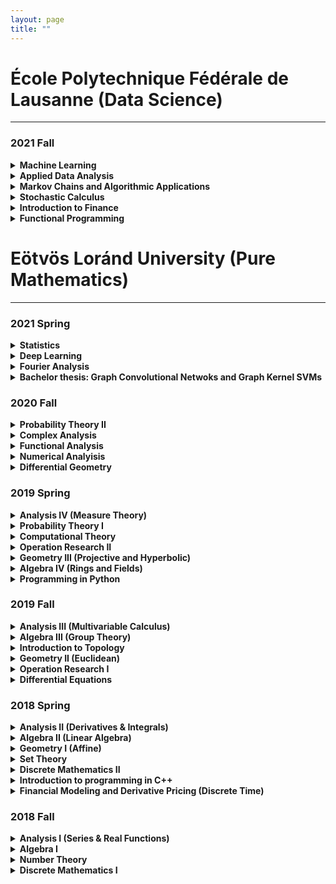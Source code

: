 ```yaml
---
layout: page
title: ""
---
```


# École Polytechnique Fédérale de Lausanne (Data Science)
---

### 2021 Fall

<details markdown="1">
  <summary><strong> Machine Learning </strong></summary>
  
 Resources: 
  - <a href="https://github.com/epfml/ML_course">Course Github</a>
  - Kevin P. Murphy: Machine Learning: A Probabilistic Perspective
 
 Content:
 - Basic regression and classification concepts and methods: Linear models, overfitting, linear regression, Ridge regression, logistic regression, k-NN, SVMs and    kernel methods
 - Fundamental concepts: cost-functions and optimization, cross-validation and bias-variance trade-off, curse of dimensionality.
 - Neural Networks: Representation power, backpropagation, activation functions, CNN, regularization, data augmentation, dropout
 - Unsupervised learning: k-means clustering, gaussian mixture models and the EM algorithm. Basics of self-supervised learning
 - Dimensionality reduction: PCA and matrix factorization, word embeddings
 - Advanced methods: Adversarial learning, Generative adversarial networks
</details>

<details markdown="1">
  <summary><strong> Applied Data Analysis</strong></summary>
  
  Resources:
  - <a href="https://dlab.epfl.ch/teaching/fall2021/cs401/"> Course Page </a>

  Content:
   - Data wrangling
      1. Data acqusition (scraping, crawling, parsing, etc.)
      2. Data manipulation, array programming, dataframes
      3. The many sources of data problems (and how to fix them): missing data, incorrect data, inconsistent representations
      4. Data quality testing with crowdsourcing
   - Data interpretation
      1. Statistics in practice (distribution fitting, statistical significance, etc.)
      2. Working with "found data" (design of observational studies, regression analysis)
      3. Machine learning in practice (supervised and unsupervised, feature engineering, more data vs. advanced algorithms, curse of dimensionality, etc.)
      4. Text mining: vector space model, topic models, word embedding
      5. Social network analysis (influencers, community detection, etc.)
 - Data visualization
      1. Introduction to different plot types (1, 2, and 3 variables), layout best practices, network and geographical data
      2. Visualization to diagnose data problems, scaling visualization to large datasets, visualizing uncertain data
 - Reporting
      1. Results reporting, infographics
      2. How to publish reproducible results
</details>

<details markdown="1">
  <summary>  
   <strong>
   Markov Chains and Algorithmic Applications
   </strong>
 </summary>
  
  Content:
  
  Markov chains:
  - basic properties: irreducibility, periodicity, recurrence/transience, stationary and limiting distributions
  - ergodic theorem: coupling method
  - detailed balance
  - convergence rate to the equilibrium, spectral gap, mixing times
  - cutoff phenomenon
  
  Sampling:
  - classical methods, importance and rejection sampling
  - Markov Chain Monte Carlo methods, Metropolis-Hastings algorithm, Glauber dynamics, Gibbs sampling
  - applications: function minimization, coloring problem, satisfiability problems, Ising models
  - coupling from the past and exact simulation
</details>

<details markdown="1">
  <summary>  
   <strong>
   Stochastic Calculus
   </strong>
 </summary>
  
  Resources:
  - S.E. Shreve, Stochastic Calculus for Finance I: The Binomial Asset Pricing Model 
  - S.E. Shreve, Stochastic Calculus for Finance II: Continuous-Time Models
  
  Content:
   - Random variables, characteristic functions, limit theorems
   - Markov processes
   - Kalman filter
   - Ito calculus, Brownian Motion
   - Stochastic differential equations, BS equations
   - Feynman-Kac theorem on the stochastic representation of solutions to partial differential equations
   - Martingale representation
   - Girsanov theorem
   - Optimal stochastic control, HJB equation
   - Numerical simulation
  
  
</details>

<details markdown="1">
  <summary>  
   <strong>
   Introduction to Finance
   </strong>
 </summary>
  
  Resources:
  -  Corporate Finance, 2nd edition (Berk & DeMarzo)
  
  Content:
  - Introduction to finance
  - Arbitrage, discounting, and the term structure of interest rates
  - Introduction to the valuation of bonds and stocks
  - Risk and return
  - Capital Budgeting
  - Capital Structure Decisions
  - Financial derivatives
</details>

<details markdown="1">
  <summary>  
   <strong>
   Functional Programming
   </strong>
 </summary>
  
  Resources:
  - Programming in Scala (Third Edition) / Odersky
  - <a href="https://www.coursera.org/learn/scala-functional-programming?specialization=scala"> Odersky's Coursera Course</a>
  
  Content:
   - Introduction to programming in Scala
   - Functions and Evaluation
   - Higher-Order Functions
   - Data and Abstraction
   - Types and pattern matching
   - Lists
   - Collections
   - Lazy evaluation
   - For expressions, generators and monads
   - Functions and State
   - Lambda calculus 
   - Interpreting Functional Languages
</details>


# Eötvös Loránd University (Pure Mathematics)
---

### 2021 Spring
<details markdown="1">
  <summary>  
   <strong>
      Statistics
   </strong>
 </summary>
  
  Resources:
  - <a href="statistics.pdf" target="blank">Lecture Notes</a> (in Hungarian)
  
  Content:
  -Statistical field, Distribution of experience, Glivenko-Cantelli theorem, Sufficiency, Fisher information
  - Point estimates, unbiasedness, permissibility, minimality, effectiveness, consistency, Blackwellization, Information limit
  - Empirical estimates, momentum method, maximum-likelihood estimation, Bayes estimate. 
  - Hypothesis testing, Neyman-Pearson's lemma, Classic parametric tests. c2 tests, Classic non-parametric tests. 
  - Multidimensional normal distribution, estimation of parameters, Estimation and hypothesis testing in a linear model, Confidence sets and intervals
</details>

<details markdown="1">
  <summary>  
   <strong>
    Deep Learning
   </strong>
 </summary>
  
  Resources:
  - <a href="https://github.com/elte-ttk-deeplearning/elte-ttk-deeplearning.github.io" target="blank">Github Page</a>
  - Ian Goodfellow and Yoshua Bengio and Aaron Courville: Deep Learning 
  
  Content:
  - Neural Networks, cost functions, gradient descent, learning rate, regularization, backpropagation
  - CNN, pooling, image classification, batch normalization
  - ResNets, GAN, Variational Autoencoder, StyleGAN
  - NLP, tokenization, word2vec, LSTM, convolution
  - Attention, Transformers, BERT
  - Reinforecement Learning, Value Iteration, Self-Supervised Learning
</details>

<details markdown="1">
  <summary>  
   <strong>
   Fourier Analysis
   </strong>
 </summary>
  
 Resources:
  - Elias M. Stein & Rami Shakarc: Fourier analysis an introduction 
  
  Content:
  - Orthogonal system, the normative, uniform and point convergence of a Fourier series
  - Fourier series expansion according to a trigonometric system, its uniform and pointwise convergence
  - Approximation of continuous functions with trigonometric polynomial, Fejér's theorem, Weierstrass's approximation theorem
  - The isoperimetric problem, Fourier method for solving mixed problems of thermal conductivity and wave equation.
  - Discrete Fourier transform. The fast Fourier transform (FFT)
  - Basic properties of the Fourier transform. Schwartz space and the inversion formula. Extension to broader function classes.
  - Applications: the heat core, Poisson summation, Heisenberg's uncertainty principle
  - The wave equation. The Huygens principle in dimensions 1 and 3. The Radon Transformation
</details>

<details markdown="1">
  <summary>  
   <strong>
    Bachelor thesis: Graph Convolutional Netwoks and Graph Kernel SVMs
   </strong>
 </summary>
 
 Resources:
 - [Thesis](https://web.cs.elte.hu/blobs/diplomamunkak/bsc_mat/2021/harsanyi_benedek.pdf) (in Hungarian)
 - Kernel Methods for Pattern Analysis (Royal Holloway John Shawe-Taylor, John Shawe-Taylor)
 - [Convolutional Neural Networks on Graphs
with Fast Localized Spectral Filtering](https://proceedings.neurips.cc/paper/2016/file/04df4d434d481c5bb723be1b6df1ee65-Paper.pdf)
 - [SplineCNN: Fast Geometric Deep Learning with Continuous B-Spline Kernels](https://arxiv.org/abs/1711.08920) 
 - [Weisfeiler-Lehman Graph Kernels](https://www.jmlr.org/papers/volume12/shervashidze11a/shervashidze11a.pdf)
 
 Content:
 - Topics from graph theory: Laplace matrix, spectrum, graph convolution
 - Graph convolution filters: Chebyshev, Cayley, ARMA, B-splines
 - Weisfeiler-Lehman Graph Kernels and Support Vector Machines
 - Revisiting Image classification on MNIST with GCNs, enzyme classification on PROTEINS dataset
 - Other applications: graph based recommander systems, combinatorial optimization
 
 </details>
  
 
### 2020 Fall

<details markdown="1">
  <summary>  
   <strong>
    Probability Theory II
   </strong>
 </summary>
  
  Resources:
  - <a href="probability_2.pdf" target="blank">Lecture Notes</a> (in Hungarian)

  Content:
  - Random variables, distribution, density, density transform (absolutely continous functions)
  - Independence of events, RVs, sigma-algebra, Komogorov 0-1 law
  - Convergence of RVs: in probability, almost surely, in distribution, weakly, Lp convergence
  - Law of Large Numbers, Prohorov theorem (tightness of measures to relative compactness)
  - Levy inequality, characteristic functions, Inversion formula, Lévy's continuity theorem
  - Central Limit theorem, Lindeberg-Feller
  - Conditional expectation, conditional density, martingales
  - Martingale convergence theorems, Strong Law of Large Numbers
  
</details>

<details markdown="1">
  <summary>  
   <strong>
    Complex Analysis
   </strong>
 </summary>
 
 Resources:
 - <a href="https://kosgeza.web.elte.hu/oktatas/2020osz-kft/KFT-jegyzet_2021-09-12.pdf" target="blank">Géza Kós's Lecture Notes</a> (in Hungarian)
 
 Content:
 - Cauchy-Riemann equations, holomorphic functions, complex logarithm, complex series
 - complex line integrals, Newton-Leibniz theorem, Cauchy theorem, Goursat Lemma, 
 - Taylor expension, Liouville theorem, Fundamental Theorem of Algebra, Unicity theorem, Swartz Lemma
 - Singularities, Laurent series, Rouche theorem, Argument principle, Residue theorem
 - Conformal mappings, Riemann mapping theorem
 - Harmonic functions, Poisson-kernel, Dirichlet boundary problem
</details>

<details markdown="1">
  <summary>  
   <strong>
    Functional Analysis
   </strong>
 </summary>
 
 Resources:
  - <a href="http://web.cs.elte.hu/~tarcsay/funkcionalanalizis.pdf" target="blank">Zsigmond Tarcsay's Lecture Notes</a> (in Hungarian)
 
 Content:
  - Hilbert spaces: internal or scalar product, CSB inequality for half-scalar product, l2, L2 spaces. Riesz theorem, distance from subspace
  - For orthonormal systems in Hilbert space: generalized Fourier series expansion: Bessel inequality, Parseval identity, Continuous linear functions in Hilbert space. Riesz's representation theorem: construction of continuous linear functionals
  - Continuous linear operators in Hilbert space: norm, numerical radius, adjoint, spectrum of operators. Special operators: self-adjoint, unitary, normal operators, orthogonal projections. Compact Operators in Hilbert space: The Hilbert-Schmidt theorem 
  - Banach spaces: Baire category theorem, Continuous linear functionals in normed spaces, Hahn-Banach theorem and its applications, Mazur-Orlicz theorem, Continuous linear operators in Banach spaces: adjoint of operators, spectrum, Neumann series. Banach-Steinhaus theorems, Banach open mapping and closed graph theorem, Compact Operators in Banach space: Fundamentals of Riesz-Fredholm Theory
</details>

<details markdown="1">
  <summary>  
   <strong>
    Numerical Analyisis
   </strong>
 </summary>
 
 Resources:
 - <a href="http://rs1.szif.hu/~gasparcs/Matek3-numanal.pdf" target="blank">Csaba Gáspár's Lecture Notes</a> (in Hungarian)
 
 Content:
 - Systems of Linear  equations, Matrix Factorizations: LU, LDL*, Cholesky, QR. Gaussian elimination
 - Iteration techniques, Banach fix point convergence theorems. Jacobi, Seidel iterations, relaxation methods
 - Univariate interpolation: Lagrange, Hermite interpolation. Spline interpolation. Bernstein polynomials, B-splines
 - Techniques for solving nonlinear equations: Methods based on Banach fixed point theorem, Newton method, Broyden method
 
 
</details>

<details markdown="1">
  <summary>  
   <strong>
     Differential Geometry
   </strong>
 </summary>
 
 Resources: 
 - <a href="https://web.cs.elte.hu/geometry/vl/KlasszDiffGeo.pdf" target="blank"> László Verhóczki's Lecture Notes</a> (in Hungarian)

Content:
- Smooth curves, paramterized curves, curvature, torsion functions, Frenet basis, Fundamental theorem of curves, curves in R^n
- Smooth hypersurface, tangent space, Weingarten mapping, Mainardi-Codazzi equations, Christoffel symbols
- Gaussian curvature, first and second fundamental forms, Gauss-Bonnet Theorem, minimal surfaces, Theorema egregium

</details>

### 2019 Spring

<details markdown="1">
  <summary>  
   <strong>
     Analysis IV (Measure Theory)
   </strong>
 </summary>
 
 Resources:
 - Laczkovich Miklós-T.Sós Vera: Analízis II. Egyetemi jegyzet, Nemzeti Tankönyvkiadó, 2007
 - Petruska György: Analízis II. Egyetemi jegyzet, ELTE Eötvös Kiadó, 1988
 - <a href="https://kosgeza.web.elte.hu/oktatas/2019tavasz-an4/Analizis4_Jegyzetek_v18.pdf" target="blank">Géza Kós's Lecture Notes</a> (in Hungarian)
 
 Content:
 - Measures, Sigma algebra, generated sigma algebra, Borel sets, Sigma-additive set function, outer measure, measure. Carathéodory's extension theorem, completeness, Lebesgue and Lebesgue-Stieltjes outer measure and measure, regularity
 - Measurable functions, Convergence almost surely, Jegorov's theorem, Luzin's theorem, Lebesgue and Lebesgue Stieltjes integrals, Integration of function sequences
 - Total variation, Jordan Decomposition, Hahn's decomposition theorem. Radon-Nikodym theorem. Absolutely continuous and singular measures. Lebesgue decomposition
 - Differentiation of Borel measures, Lebesgue density point theorem, Newton-Leibniz formula, Product of measurement spaces. Fubini's theorem. Integrale transformations, Lp function classes, Convolution, Fourier transform
 
</details>

<details markdown="1">
  <summary>  
   <strong>
     Probability Theory I
   </strong>
 </summary>

 Content:
 - Probability field, Conditional probability, Independence, Random variable, distribution, expected value, standard deviation. 
 - Joint distribution, marignal distributions, Covariance, correlation. 
 - Simple symmetrical random walk, Reflection principle and its applications, Distribution of various random quantities associated with random walks (hitting times). 
 - Markov, Chebyshev, Chernoff inequality. Borel-Cantelli's lemma. Weak and strong laws of large numbers, Local/Global Moivre-Laplace theorem.  
 - The iterated logarithm theorem. Convergence of discrete distributions. Poisson approximation. Generator function and its properties. 
 - Notable absolute continuous distributions, density
 
</details>
<details markdown="1">
  <summary>  
   <strong>
     Computational Theory
   </strong>
 </summary>
 
 Resources:
 - <a href="https://web.cs.elte.hu/~kiraly/alg.pdf" target="blank">László Lovász's Lecture Notes</a> (in Hungarian)
 
 Content:
 - Sorting, Dinamic Programming
 - Turing machine, Random-access machine, Universal Turing Machine, k-tape Turing Machine
 - Recursive and Recursive Enumerable Languages, Halting problem, Time and Space complexity
 - P, NP, co-NP complexity and examples, Polynomial-time reduction
 - Boole functions, SAT, Cook theorem, NP completeness
 
</details>

<details markdown="1">
  <summary>  
   <strong>
    Operation Research II
   </strong>
 </summary>
 
 Resources:
 - <a href="http://tkiraly.web.elte.hu/students/opkut_jegyzet_tamop.pdf" target="blank">András Frank's Lecture Notes</a> (in Hungarian)
 
 Content:
 - TU matrices, Simplex method for linear programming 
 - Flow network problems, preflow-push-relabel algorithm, Integer programming
 - Lagrange relaxation, Column generation algorithms, Approximation algorithms
 - Game theory, Nash theorem, Lemke–Howson algorithm

</details>

<details markdown="1">
  <summary>  
   <strong>
      Geometry III (Projective and Hyperbolic)
   </strong>
 </summary>
 
 Resources:
 - <a href="http://etananyag.ttk.elte.hu/FiLeS/downloads/_19_Moussong_Geometria.pdf" target="blank">Gábor Moussong's Lecture Notes</a> (in Hungarian)
 
 Content:
 - Projective Space, perspective drawing, projective transformations, projective harmonic conjugates 
 - Desargues' Theorem and the Theorem of Pappus, duality, cross-ratio
 - The fundamental theorem of projective geometry, Projective linear group, PGL(FP^n)
 - Hypersurfaces, Pascal and Brianchon theorem, poles and polars, conic sections
 - Hyperbolic geometry, Poincare model, Cayley-Klein model

</details>

<details markdown="1">
  <summary>  
   <strong>
     Algebra IV (Rings and Fields)
   </strong>
 </summary>
 
 Resources:
 - <a href="https://pelikan.web.elte.hu/algebra.html" target="blank">Ákos Göller's Lecture Notes</a> (in Hungarian)
 
 Content:
 - Modules, K[x]-moduls, homomorphism, direct sum, projective and injective modules
 - Rings, Semisimple rings, Wedderburn-Artin theorem, group algebra, Maschke theorem
 - Field extensions, Algebraic, Normal, Separable, Galois extensions, Galois group
 - Finite fields, Division rings, Wedderburn's little theorem, Abel–Ruffini theorem
 
</details>

<details markdown="1">
  <summary>  
   <strong>
      Programming in Python
   </strong>
 </summary>
 
 Resources:
 - <a href="https://damasdigabor.web.elte.hu/teaching.php" target="blank">Gábor Damásdi's Webpage </a> 
 
 
 Content:
 - interpreted language, Object Oriented programming
 - dinamic variables
 - string, list, tuple, dictionary, comprehensions
 - Numpy, Scipy, Matplotlib, Netwokx
 - Algorithms: Sudoku solver, BSF, DSF, Dijkstra 
</details>

### 2019 Fall


<details markdown="1">
  <summary>  
   <strong>
      Analysis III (Multivariable Calculus)
   </strong>
 </summary>
 
 Resources:
 - Valós analízis II. (Laczkovich Miklós; T. Sós Vera)

 Content:
 - Topological concepts in Euclidean space, convergence, limit, continouity, metric space, Compact sets, Heine-Borel theorem
 - Multivariate functions, partial derivation, gradient, Jacobi-matrix, Lagrange mean value theorem, Young theorem, Taylor series, chain rule, derivative of inverse function
 - Extreme value tasks, convexity, constrained optimization, Lagrange multiplier method
 - Inverse function theorem, Implicit function theorem
 - Jordan "measure", multidimensional Jordan integral, Measure transformation/integral transformation, Volume of sphere
 - Line integrals, Goursat Lemma, Green theorem, Maxwell equations
 
</details>

<details markdown="1">
  <summary>  
   <strong>
      Algebra III (Group Theory)
   </strong>
 </summary>
 
  Resources:
 - <a href="https://pelikan.web.elte.hu/algebra.html" target="blank">Ákos Göller's Lecture Notes</a> (in Hungarian)

  Content:
  - Additive groups, matrix groups, Permuatioon groups, Alternating groups, Klein group
  - Lagrange theorem, index, coset, Euler-Fermat theorem, subgroups
  - Simple groups, normal subgroups, Isomorphism theorems, Homomorphism theorem, Cayley theorem, fector groups, conjugate classes
  - Direct products, Abel groups, Dyck theorem, Free groups, composition chains, Jordan-Hölder theorem
  - Sylow theorems, p-groups
  
 
 
</details>

<details markdown="1">
  <summary>  
   <strong>
     Introduction to Topology
   </strong>
 </summary>
 Resourses:
 - <a href="http://bolyai.cs.elte.hu/~szucs/Top1-2.pdf" target="blank">András Szűcs's Lecture Notes</a> (in Hungarian)

 Content:
 - Topological spaces, continous functions, subspaces, factor spaces, product spaces
 - Separation axioms, Urison lemma, Tietze theorem, topological basis, separable spaces
 - Compact metric spaces, Tyhonov theorem, Connected spaces
 - Homothopy, fundamental groups, Covering space
 - Hairy ball theorem, Fundamental theorem of Algebra, Brouwer fixpoint theorem
 
</details>

<details markdown="1">
  <summary>  
   <strong>
       Geometry II (Euclidean)
   </strong>
 </summary>
 
 Resources:
 -<a href="http://etananyag.ttk.elte.hu/FiLeS/downloads/_19_Moussong_Geometria.pdf" target="blank">Gábor Moussong's Lecture Notes</a> (in Hungarian)
 
 Content:
 - Isometries of Euclidean spaces, orthogonal transformations, shifts, orthogonal decompositions, symmetries, projections to subspaces
 - Orhogonal groups, SO(3), isometries as producrs of relfections
 - Polyhedrons, Polytopes, Similarity transformations, groups
 - Inversive geometry, Spheres, Stereographic projection, Möbius transformatios
 
</details>

<details markdown="1">
  <summary>  
   <strong>
      Operation Research I
   </strong>
 </summary>
 Resources:
 - <a href="http://tkiraly.web.elte.hu/students/opkut_jegyzet_tamop.pdf" target="blank">András Frank's Lecture Notes</a> (in Hungarian)
 
 Content:
 - Shortest paths: Dijkstra, Bellman-Ford algorithms
 - Matchings: Kuhn Hungarian method, weighted maximal matching, Network flows
 - Linear inequality systems, Fourier-Motzkin elimination, Basic solutions, Farkas's lemma
 - Linear programming, Duality theorem, Simplex method, TU matrices and applications to network optimization
  
</details>

<details markdown="1">
  <summary>  
   <strong>
      Differential Equations
   </strong>
 </summary>
 
 Resources:
 - <a href="https://simonp.web.elte.hu/files/kozdiff.pdf" target="blank">Péter Simon's Lecture Notes</a> (in Hungarian)
 - <a href="https://simonp.web.elte.hu/files/dinrendjegyzet.pdf" target="blank">Péter Simon's Lecture Notes</a> (in Hungarian)
 
 Content:
 - Separable equations, first order, second order linear diff equations, exsistance, unicity
 - Autonomous differential equations. Phase curves, stability. Dynamic systems
 - Stability theory: Ljapunov method, Poincaré-Brendixos theorem, stability of periodic solutions
 
</details>

 



 

### 2018 Spring

<details markdown="1">
  <summary>  
   <strong>
      Analysis II (Derivatives & Integrals)
   </strong>
 </summary>
 
 Resources:
 - Valós analízis I. (Laczkovich Miklós; T. Sós Vera)
 
 Content:
 - Differentiation, Derivative Rules, Derivatives of elementary functions, mean value theorems, local properties of real functions and connection with derivatives
 - Taylor expansions, L'Hospitl rule, primitive, integral function, partial integration, integration by substitution
 - Newton-Leibniz formula, Riemann integrals, Wallis-formula, Stirling-formula, Impoprius integrals
 - Riemann-Stieltjes integrals, functions of bounded variation
 - Series, absolute convergence, Leibniz series, Function series, uniform convergence, differentiation, limit, continuity
 
 </details>

<details markdown="1">
  <summary>  
   <strong>
     Algebra II (Linear Algebra)
   </strong>
 </summary>
 
 Resources:
 - <a href="https://pelikan.web.elte.hu/algebra.html" target="blank">Ákos Göller's Lecture Notes</a> (in Hungarian)
 - Kiss Emil: Bevezetés az algebrába
 
 Content:
 - Vector spaces, subspaces, generator, independent vector systems, basis, linear combination
 - Dimension, linear maps, homomorphisms between vectors paces, matrix of linear maps, Change of basis
 - Kernel, Image of linear maps, determinant, invertable linear transforms, rank, Gauss elimination
 - Dual vector space, Diagonalizable matrices, eigenvalues, Cayley-Hamilton theorem, minimal polynomial, Jordan normal form
 - Bilinear functions, Sylvester theorem, quadratic forms, Gram–Schmidt process, Euclidean spaces
 - Adjoint, normal, unitary, orthogonal transformations, complex euclidean spaces, hermitian bilinear functions
 
 </details>
 
 <details markdown="1">
  <summary>  
   <strong>
      Geometry I (Affine)
   </strong>
 </summary>
 
  Resources:
 -<a href="http://etananyag.ttk.elte.hu/FiLeS/downloads/_19_Moussong_Geometria.pdf" target="blank">Gábor Moussong's Lecture Notes</a> (in Hungarian)
 
 Content:
 - Axioms, vector spaces, scalar product, cross product
 - Spherical geometry
 - Affine spaces, affine transformations, affin combination, hull, basis, Baricentric coordinates
 - Ceva, Menelaos theorem
 - Convex sets, Caratheodory, Radon, Helly theorems, Minkowski combinations
 - Convex polyhedras, polytopes, Euler formula
 </details>
 
 <details markdown="1">
  <summary>  
   <strong>
     Set Theory
   </strong>
 </summary>
 
 Resources:
 - <a href="https://web.cs.elte.hu/~kope/oktatas/21tav/ma1.pdf" target="blank">Gábor Moussong's Lecture Notes</a> (in Hungarian)
 
 Content:
 - Axioms, subset, unon, intersection, power set, Descartes-product, Cardinality, Cantor theorem
 - Russell paradox, Axiom of choice, Axiom schema of replacement, Ordinals
 - Transfinit induction, transfinit recursion, Zorn lemma, Well-ordering theorem
 - Continuum hypothesis, Aleph numbers, von Neumann cardinal assignment 
 
 </details>
 
 <details markdown="1">
  <summary>  
   <strong>
     Discrete Mathematics II
   </strong>
 </summary>
 
 Content:
 - Gallai theorem, Kőnig-Hall theorem, Tutte theorem
 - Ford-Fulkerson theorem
 - Recursions, Catalan numbers, Fibonacci, linear recursions
 - Ramsey theorem, Indexed families, Sperner, Erdos-Ko-Rado, Erdos-De Brujin theorems
 - Finite projective and affine planes, latin squares
 
 </details>
 
 <details markdown="1">
  <summary>  
   <strong>
     Introduction to programming in C++
   </strong>
 </summary>
 
 Content:
 - Data structures, strings, arrays, lists, booleans
 - Basic algorthims, loops, max searching, summing, orderings
 - Loops, condtions, cycles, functions types
 - Compile, run, environments
 - 
 </details>
 
 <details markdown="1">
  <summary>  
   <strong>
     Financial Modeling and Derivative Pricing (Discrete Time)
   </strong>
 </summary>
 
 Resources:
 - <a href="https://www.coursera.org/specializations/financialengineering" target="blank"> Coursera</a> 

 Content:
 - Interest and basic fixed income securities; introduction to arbitrage pricing
 -  Mechanics of forwards, futures, swaps and options. Option pricing in the 1-period binomial model
 -  Derivatives pricing in the binomial model including European and American options; handling dividends; pricing forwards and futures; convergence of the binomial model to Black-Scholes.
 -  Binomial lattice models of the short-rate; pricing fixed income derivative securities including caps, floors swaps and swaptions; the forward equations and elementary securities.
 -  Introduction to credit-default swaps (CDS) and the pricing of CDS and defaultable bonds.
 -  Basic mortgage mathematics; mechanics of mortgage-backed securities (MBS) 
 
 </details>
 
### 2018 Fall
 
 <details markdown="1">
  <summary>  
   <strong>
      Analysis I (Series & Real Functions)
   </strong>
 </summary>
 
  Resources:
  - Valós analízis I. (Laczkovich Miklós; T. Sós Vera)

  Content:
  - Inequalities, sets, functions, sequences
  - Axioms of real numbers, construction of real numbers
  - Limits, monotone sequences, liminf, limsup, Bolzano-Weierstrass theorem, Cauchy criterium
  - Real functions, global properties, convexity, continuity, functions on bounded, closed intervals
  - Elementary functions: polynomials, rational fractions, trigonometric functions, logarithms, inverse functions, hyperbolic functions, exponential functions
  
 </details>
  
   <details markdown="1">
  <summary>  
   <strong>
      Algebra I
   </strong>
 </summary>
 
 Resources:
 - <a href="https://pelikan.web.elte.hu/algebra.html" target="blank">Ákos Göller's Lecture Notes</a> (in Hungarian)
 
 Content:
 - Complex numbers
 - Polynomials, Lagrange, Newton interpolation, root multiplicity, Schönemann-Eisentein criterim, Cyclotomic polynomial
 - Cardnano formula for cubic euations, quadric equations
 - Permutations, cycles, symmetric groups, inversion
 - Matrices, determinant, Gauss elimination, Cramer rule, linear eqution systems
 - Discriminant, Resultant, Sturm's theorem 
 
  </details>
  
   <details markdown="1">
  <summary>  
   <strong>
    Number Theory
   </strong>
 </summary>
 
 Content:
 - Divisibility, Euclidean algorithm, Prime numbers, Fundamental theorem of arithmetic, gcd
 - Multiplicative and Additive Arithmetic functions,
 - Congruences, Euler's totient function, Reduced residue system, Euler-Fermat theorem
 - Linear congruence systems, Wilson theorem, primitive roots, Chinese remainder theorem
 - Quadratic reciprocity, Legenrdre symbols
 
  </details>
  
   <details markdown="1">
  <summary>  
   <strong>
      Discrete Mathematics I
   </strong>
 </summary>
 
 Content:
 - Combinatorics, permuatations, binomial coefficients
 - Graphs, paths, Kőnig lemma, Euler cycle, Hamiltonian path, Dirac theorem
 - Graph coloring, Six/five/four color theorem,  
 - Brooks theorem, Vizing's theorem and edge chromatic number
 - Kuratowski's theorem, Kruskal's algorithm, matchings
 - Turán graphs, Ramsey graphs
  </details>
 



